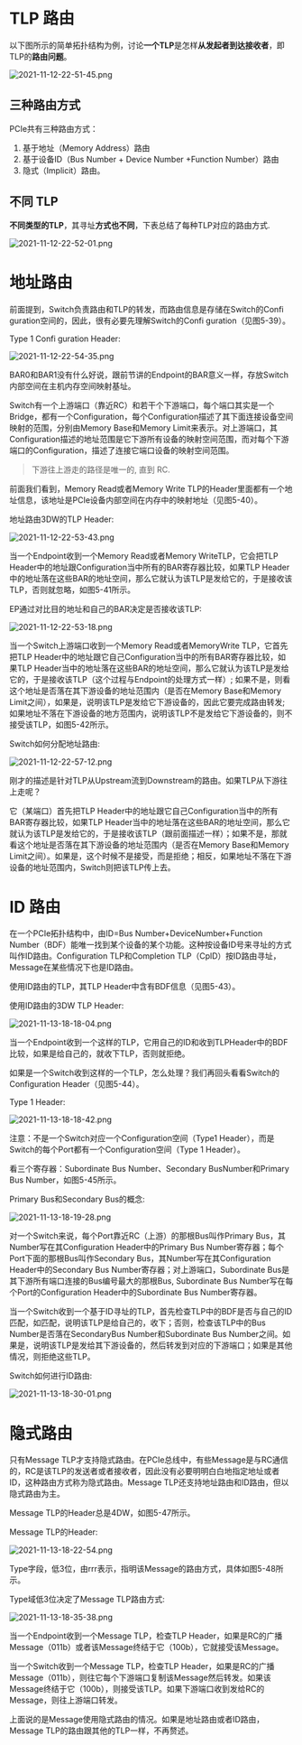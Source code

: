 
# TLP 路由

以下图所示的简单拓扑结构为例，讨论**一个TLP**是怎样**从发起者到达接收者**，即TLP的**路由问题**。

![2021-11-12-22-51-45.png](./images/2021-11-12-22-51-45.png)

## 三种路由方式

PCIe共有三种路由方式：

1. 基于地址（Memory Address）路由
2. 基于设备ID（Bus Number + Device Number +Function Number）路由
3. 隐式（Implicit）路由。

## 不同 TLP

**不同类型的TLP**，其寻址**方式也不同**，下表总结了每种TLP对应的路由方式.

![2021-11-12-22-52-01.png](./images/2021-11-12-22-52-01.png)

# 地址路由

前面提到，Switch负责路由和TLP的转发，而路由信息是存储在Switch的Confi guration空间的，因此，很有必要先理解Switch的Confi guration（见图5-39）。

Type 1 Confi guration Header:

![2021-11-12-22-54-35.png](./images/2021-11-12-22-54-35.png)

BAR0和BAR1没有什么好说，跟前节讲的Endpoint的BAR意义一样，存放Switch内部空间在主机内存空间映射基址。

Switch有一个上游端口（靠近RC）和若干个下游端口，每个端口其实是一个Bridge，都有一个Configuration，每个Configuration描述了其下面连接设备空间映射的范围，分别由Memory Base和Memory Limit来表示。对上游端口，其Configuration描述的地址范围是它下游所有设备的映射空间范围，而对每个下游端口的Configuration，描述了连接它端口设备的映射空间范围。

> 下游往上游走的路径是唯一的, 直到 RC.

前面我们看到，Memory Read或者Memory Write TLP的Header里面都有一个地址信息，该地址是PCIe设备内部空间在内存中的映射地址（见图5-40）。

地址路由3DW的TLP Header:

![2021-11-12-22-53-43.png](./images/2021-11-12-22-53-43.png)

当一个Endpoint收到一个Memory Read或者Memory WriteTLP，它会把TLP Header中的地址跟Configuration当中所有的BAR寄存器比较，如果TLP Header中的地址落在这些BAR的地址空间，那么它就认为该TLP是发给它的，于是接收该TLP，否则就忽略，如图5-41所示。

EP通过对比目的地址和自己的BAR决定是否接收该TLP:

![2021-11-12-22-53-18.png](./images/2021-11-12-22-53-18.png)

当一个Switch上游端口收到一个Memory Read或者MemoryWrite TLP，它首先把TLP Header中的地址跟它自己Configuration当中的所有BAR寄存器比较，如果TLP Header当中的地址落在这些BAR的地址空间，那么它就认为该TLP是发给它的，于是接收该TLP（这个过程与Endpoint的处理方式一样）; 如果不是，则看这个地址是否落在其下游设备的地址范围内（是否在Memory Base和Memory Limit之间），如果是，说明该TLP是发给它下游设备的，因此它要完成路由转发; 如果地址不落在下游设备的地方范围内，说明该TLP不是发给它下游设备的，则不接受该TLP，如图5-42所示。

Switch如何分配地址路由:

![2021-11-12-22-57-12.png](./images/2021-11-12-22-57-12.png)

刚才的描述是针对TLP从Upstream流到Downstream的路由。如果TLP从下游往上走呢？

它（某端口）首先把TLP Header中的地址跟它自己Configuration当中的所有BAR寄存器比较，如果TLP Header当中的地址落在这些BAR的地址空间，那么它就认为该TLP是发给它的，于是接收该TLP（跟前面描述一样）；如果不是，那就看这个地址是否落在其下游设备的地址范围内（是否在Memory Base和Memory Limit之间）。如果是，这个时候不是接受，而是拒绝；相反，如果地址不落在下游设备的地址范围内，Switch则把该TLP传上去。

# ID 路由

在一个PCIe拓扑结构中，由ID=Bus Number+DeviceNumber+Function Number（BDF）能唯一找到某个设备的某个功能。这种按设备ID号来寻址的方式叫作ID路由。Configuration TLP和Completion TLP（CplD）按ID路由寻址，Message在某些情况下也是ID路由。

使用ID路由的TLP，其TLP Header中含有BDF信息（见图5-43）。

使用ID路由的3DW TLP Header:

![2021-11-13-18-18-04.png](./images/2021-11-13-18-18-04.png)

当一个Endpoint收到一个这样的TLP，它用自己的ID和收到TLPHeader中的BDF比较，如果是给自己的，就收下TLP，否则就拒绝。

如果是一个Switch收到这样的一个TLP，怎么处理？我们再回头看看Switch的Configuration Header（见图5-44）。

Type 1 Header:

![2021-11-13-18-18-42.png](./images/2021-11-13-18-18-42.png)

注意：不是一个Switch对应一个Configuration空间（Type1 Header），而是Switch的每个Port都有一个Configuration空间（Type 1 Header）。

看三个寄存器：Subordinate Bus Number、Secondary BusNumber和Primary Bus Number，如图5-45所示。

Primary Bus和Secondary Bus的概念:

![2021-11-13-18-19-28.png](./images/2021-11-13-18-19-28.png)

对一个Switch来说，每个Port靠近RC（上游）的那根Bus叫作Primary Bus，其Number写在其Configuration Header中的Primary Bus Number寄存器；每个Port下面的那根Bus叫作Secondary Bus，其Number写在其Configuration Header中的Secondary Bus Number寄存器；对上游端口，Subordinate Bus是其下游所有端口连接的Bus编号最大的那根Bus, Subordinate Bus Number写在每个Port的Configuration Header中的Subordinate Bus Number寄存器。

当一个Switch收到一个基于ID寻址的TLP，首先检查TLP中的BDF是否与自己的ID匹配，如匹配，说明该TLP是给自己的，收下；否则，检查该TLP中的Bus Number是否落在SecondaryBus Number和Subordinate Bus Number之间。如果是，说明该TLP是发给其下游设备的，然后转发到对应的下游端口；如果是其他情况，则拒绝这些TLP。

Switch如何进行ID路由:

![2021-11-13-18-30-01.png](./images/2021-11-13-18-30-01.png)

# 隐式路由

只有Message TLP才支持隐式路由。在PCIe总线中，有些Message是与RC通信的，RC是该TLP的发送者或者接收者，因此没有必要明明白白地指定地址或者ID，这种路由方式称为隐式路由。Message TLP还支持地址路由和ID路由，但以隐式路由为主。

Message TLP的Header总是4DW，如图5-47所示。

Message TLP的Header:

![2021-11-13-18-22-54.png](./images/2021-11-13-18-22-54.png)

Type字段，低3位，由rrr表示，指明该Message的路由方式，具体如图5-48所示。

Type域低3位决定了Message TLP路由方式:

![2021-11-13-18-35-38.png](./images/2021-11-13-18-35-38.png)

当一个Endpoint收到一个Message TLP，检查TLP Header，如果是RC的广播Message（011b）或者该Message终结于它（100b），它就接受该Message。

当一个Switch收到一个Message TLP，检查TLP Header，如果是RC的广播Message（011b），则往它每个下游端口复制该Message然后转发。如果该Message终结于它（100b），则接受该TLP。如果下游端口收到发给RC的Message，则往上游端口转发。

上面说的是Message使用隐式路由的情况。如果是地址路由或者ID路由，Message TLP的路由跟其他的TLP一样，不再赘述。
